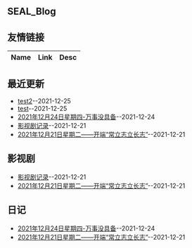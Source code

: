 ## SEAL_Blog

## 友情链接
| Name | Link | Desc | 
 | ---- | ---- | ---- |
## 最近更新
- [test2](https://github.com/SEALMichael/SEAL_Blog/issues/5)--2021-12-25
- [test](https://github.com/SEALMichael/SEAL_Blog/issues/4)--2021-12-25
- [2021年12月24日星期四-万事没具备](https://github.com/SEALMichael/SEAL_Blog/issues/3)--2021-12-24
- [影视剧记录](https://github.com/SEALMichael/SEAL_Blog/issues/2)--2021-12-21
- [2021年12月21日星期二——开端“常立志立长志”](https://github.com/SEALMichael/SEAL_Blog/issues/1)--2021-12-21
## 影视剧
- [影视剧记录](https://github.com/SEALMichael/SEAL_Blog/issues/2)--2021-12-21
- [2021年12月21日星期二——开端“常立志立长志”](https://github.com/SEALMichael/SEAL_Blog/issues/1)--2021-12-21
## 日记
- [2021年12月24日星期四-万事没具备](https://github.com/SEALMichael/SEAL_Blog/issues/3)--2021-12-24
- [2021年12月21日星期二——开端“常立志立长志”](https://github.com/SEALMichael/SEAL_Blog/issues/1)--2021-12-21
